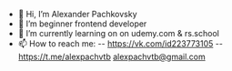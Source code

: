 - 👋 Hi, I’m Alexander Pachkovsky
- 👀 I’m beginner frontend developer
- 🌱 I’m currently learning on on udemy.com & rs.school
- 📫 How to reach me:
-- https://vk.com/id223773105
-- https://t.me/alexpachvtb
alexpachvtb@gmail.com
